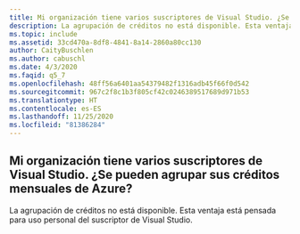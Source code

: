 ```yaml
---
title: Mi organización tiene varios suscriptores de Visual Studio. ¿Se pueden agrupar sus créditos mensuales de Azure?
description: La agrupación de créditos no está disponible. Esta ventaja está pensada para uso personal del suscriptor de Visual Studio.
ms.topic: include
ms.assetid: 33cd470a-8df8-4841-8a14-2860a80cc130
author: CaityBuschlen
ms.author: cabuschl
ms.date: 4/3/2020
ms.faqid: q5_7
ms.openlocfilehash: 48ff56a6401aa54379482f1316adb45f66f0d542
ms.sourcegitcommit: 967c2f8c1b3f805cf42c0246389517689d971b53
ms.translationtype: HT
ms.contentlocale: es-ES
ms.lasthandoff: 11/25/2020
ms.locfileid: "81386284"
---
```

## <a name="my-organization-has-multiple-visual-studio-subscribers-can-their-monthly-azure-credits-be-pooled"></a>Mi organización tiene varios suscriptores de Visual Studio. ¿Se pueden agrupar sus créditos mensuales de Azure?

La agrupación de créditos no está disponible. Esta ventaja está pensada para uso personal del suscriptor de Visual Studio.
